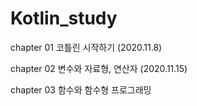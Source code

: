 # Kotlin_study
chapter 01 코틀린 시작하기 (2020.11.8)

chapter 02 변수와 자료형, 연산자 (2020.11.15)

chapter 03 함수와 함수형 프로그래밍
